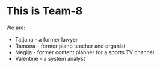 # This is Team-8
We are:
+ Tatjana - a former lawyer
+ Ramona - former piano teacher and organist
+ Megija - former content planner for a sports TV channel
+ Valentine - a system analyst

